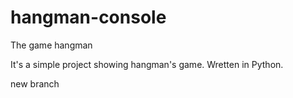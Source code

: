 # hangman-console


The game hangman

It's a simple project showing hangman's game. 
Wretten in Python.

new branch
